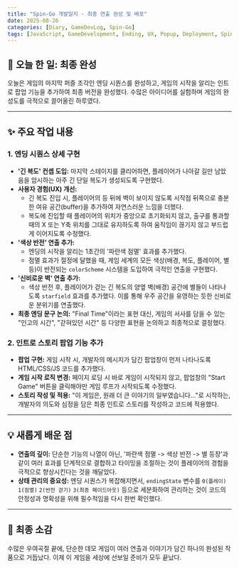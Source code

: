```yaml
---
title: "Spin-Go 개발일지 - 최종 연출 완성 및 배포"
date: 2025-08-26
categories: [Diary, GameDevLog, Spin-Go]
tags: [JavaScript, GameDevelopment, Ending, UX, Popup, Deployment, Spin-Go, GameDevLog]
---
```


## 📝 오늘 한 일: 최종 완성

오늘은 게임의 마지막 퍼즐 조각인 엔딩 시퀀스를 완성하고, 게임의 시작을 알리는 인트로 팝업 기능을 추가하여 최종 버전을 완성했다. 수많은 아이디어를 실험하며 게임의 완성도를 극적으로 끌어올린 하루였다.

---

## ✨ 주요 작업 내용

### 1. 엔딩 시퀀스 상세 구현

- **'긴 복도' 컨셉 도입:** 마지막 스테이지를 클리어하면, 플레이어가 나아갈 길만 남았음을 암시하는 아주 긴 단일 복도가 생성되도록 구현했다.
- **사용자 경험(UX) 개선:**
    - 긴 복도 진입 시, 플레이어의 등 뒤에 벽이 보이지 않도록 시작점 뒤쪽으로 충분한 여유 공간(buffer)을 추가하여 자연스러운 느낌을 더했다.
    - 복도에 진입할 때 플레이어의 위치가 중앙으로 초기화되지 않고, 출구를 통과할 때의 X 또는 Y축 위치를 그대로 유지하도록 하여 움직임이 끊기지 않고 부드럽게 이어지도록 수정했다.
- **'색상 반전' 연출 추가:**
    - 엔딩의 시작을 알리는 1초간의 '파란색 점멸' 효과를 추가했다.
    - 점멸 효과가 절정에 달했을 때, 게임 세계의 모든 색상(배경, 복도, 플레이어, 별 등)이 반전되는 `colorScheme` 시스템을 도입하여 극적인 연출을 구현했다.
- **'신비로운 벽' 연출 추가:**
    - 색상 반전 후, 플레이어가 걷는 긴 복도의 양옆 벽(배경) 공간에 별들이 나타나도록 `starfield` 효과를 추가했다. 이를 통해 우주 공간을 유영하는 듯한 신비로운 분위기를 연출했다.
- **최종 엔딩 문구 논의:** "Final Time"이라는 표현 대신, 게임의 서사를 담을 수 있는 "인고의 시간", "갇혀있던 시간" 등 다양한 표현을 논의하고 최종적으로 결정했다.

### 2. 인트로 스토리 팝업 기능 추가

- **팝업 구현:** 게임 시작 시, 개발자의 메시지가 담긴 팝업창이 먼저 나타나도록 HTML/CSS/JS 코드를 추가했다.
- **게임 시작 로직 변경:** 페이지 로딩 시 바로 게임이 시작되지 않고, 팝업창의 "Start Game" 버튼을 클릭해야만 게임 루프가 시작되도록 수정했다.
- **스토리 작성 및 적용:** "이 게임은, 원래 더 큰 이야기의 일부였습니다..."로 시작하는, 개발자의 의도와 심정을 담은 최종 인트로 스토리를 작성하고 코드에 적용했다.

---

## 💡 새롭게 배운 점

- **연출의 깊이:** 단순한 기능의 나열이 아닌, '파란색 점멸 -> 색상 반전 -> 별 등장'과 같이 여러 효과를 단계적으로 결합하고 타이밍을 조절하는 것이 플레이어의 경험을 극적으로 향상시킨다는 것을 깨달았다.
- **상태 관리의 중요성:** 엔딩 시퀀스가 복잡해지면서, `endingState` 변수를 `0(플레이)` `1(점멸)` `2(반전 걷기)` `3(최종 페이드아웃)` 등으로 세분화하여 관리하는 것이 코드의 안정성과 명확성을 위해 필수적임을 다시 한번 확인했다.

---

## 🚀 최종 소감

수많은 우여곡절 끝에, 단순한 데모 게임이 여러 연출과 이야기가 담긴 하나의 완성된 작품으로 거듭났다. 이제 이 게임을 세상에 선보일 준비가 모두 끝났다.
